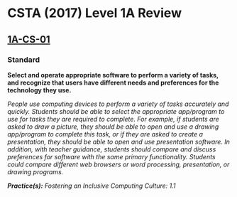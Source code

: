 # CSTA (2017) Level 1A Review

## [1A-CS-01](https://github.com/CS4OK/standards/issues/2)

### Standard
**Select and operate appropriate software to perform a variety of tasks, and recognize that users have different needs and preferences for the technology they use.**

*People use computing devices to perform a variety of tasks accurately and quickly. Students should be able to select the appropriate app/program to use for tasks they are required to complete. For example, if students are asked to draw a picture, they should be able to open and use a drawing app/program to complete this task, or if they are asked to create a presentation, they should be able to open and use presentation software. In addition, with teacher guidance, students should compare and discuss preferences for software with the same primary functionality. Students could compare different web browsers or word processing, presentation, or drawing programs.*

*__Practice(s):__ Fostering an Inclusive Computing Culture: 1.1*
